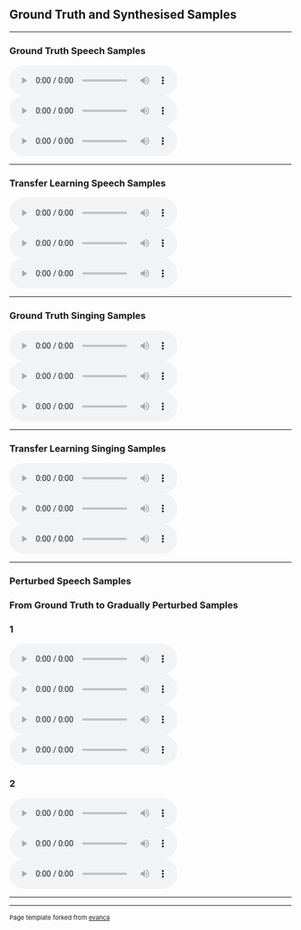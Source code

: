 ## Ground Truth and Synthesised Samples

---

### Ground Truth Speech Samples

<audio controls>
  <source src="images/os-b0062.wav" type="audio/wav">
 </audio>
 <audio controls>
  <source src="images/os-b0106.wav" type="audio/wav">
   </audio>
  <audio controls>
  <source src="images/os-b0114.wav" type="audio/wav">
</audio>



---

### Transfer Learning Speech Samples

<audio controls>
  <source src="images/speech-b0062.wav" type="audio/wav">
 </audio>
 <audio controls>
  <source src="images/speech-b0106.wav" type="audio/wav">
   </audio>
  <audio controls>
  <source src="images/speech-b0114.wav" type="audio/wav">
</audio>


---


### Ground Truth Singing Samples

<audio controls>
  <source src="images/om_a0175.wav" type="audio/wav">
 </audio>
 <audio controls>
  <source src="images/om_a0080.wav" type="audio/wav">
   </audio>
  <audio controls>
  <source src="images/om_a0443.wav" type="audio/wav">
</audio>

---

### Transfer Learning Singing Samples

<audio controls>
  <source src="images/mel-a0175.wav" type="audio/wav">
 </audio>
 <audio controls>
  <source src="images/mel-a0080.wav" type="audio/wav">
   </audio>
  <audio controls>
  <source src="images/mel-a0443.wav" type="audio/wav">
</audio>


---

### Perturbed Speech Samples
### From Ground Truth to Gradually Perturbed Samples
### 1

<audio controls>
  <source src="images/lala-speech+0.wav" type="audio/wav">
 </audio>
 <audio controls>
  <source src="images/lala-speech+11.wav" type="audio/wav">
   </audio>
  <audio controls>
  <source src="images/lala-speech+12.wav" type="audio/wav">
</audio>
  <audio controls>
  <source src="images/lala-speech+13.wav" type="audio/wav">
</audio>


### 2

<audio controls>
  <source src="images/singing +8.wav" type="audio/wav">
 </audio>
 <audio controls>
  <source src="images/singing-14.wav" type="audio/wav">
   </audio>
  <audio controls>
  <source src="images/singing-16.wav" type="audio/wav">
</audio>


---




---
<p style="font-size:11px">Page template forked from <a href="https://github.com/evanca/quick-portfolio">evanca</a></p>
<!-- Remove above link if you don't want to attibute -->

